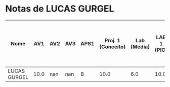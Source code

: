 # Notas de LUCAS GURGEL

| Nome | AV1 | AV2 | AV3 | APS1 | Proj. 1 (Conceito) | Lab (Média) | LAB 1 (PIO) | LAB 2 (DRIVER) | LAB 3 (PIO IRQ) | LAB 4 (RTOS) | LAB 5 (RTOS - HC-SR04) | LAB 6 (RTOS - IMU) | LAB 7 (RTOS - LCD-LVGL) | LAB 8 (TC - RTC - RTT) |
| --- | --- | --- | --- | --- | --- | --- | --- | --- | --- | --- | --- | --- | --- | --- |
| LUCAS GURGEL | 10.0 | nan | nan | B | 10.0 | 6.0 | 10.0 | 10.0 | 5.0 | 5.0 | 5.0 | 0.0 | 5.0 | 0.0 |
